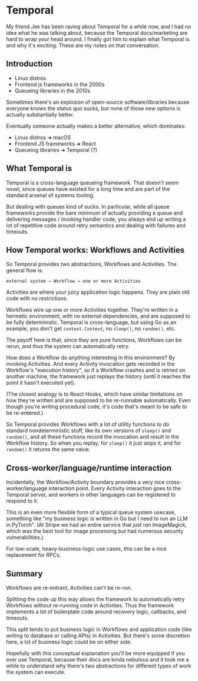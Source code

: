 # Temporal

My friend Jee has been raving about Temporal for a while now, and I had no idea what he was talking about, because the Temporal docs/marketing are hard to wrap your head around. I finally got him to explain what Temporal is and why it's exciting. These are my notes on that conversation.

## Introduction

- Linux distros
- Frontend js frameworks in the 2000s
- Queueing libraries in the 2010s

Sometimes there's an explosion of open-source software/libraries because everyone knows the status quo sucks, but none of those new options is actually substantially better.

Eventually someone actually makes a better alternative, which dominates:

- Linux distros ➜ macOS
- Frontend JS frameworks ➜ React
- Queueing libraries ➜ Temporal (?)

## What Temporal is

Temporal is a cross-language queueing framework. That doesn't seem novel, since queues have existed for a long time and are part of the standard arsenal of systems tooling.

But dealing with queues kind of sucks. In particular, while all queue frameworks provide the bare minimum of actually providing a queue and delivering messages / invoking handler code, you always end up writing a lot of repetitive code around retry semantics and dealing with failures and timeouts.

## How Temporal works: Workflows and Activities

So Temporal provides two abstractions, Workflows and Activities. The general flow is:

    external system → Workflow → one or more Activities

Activities are where your juicy application logic happens. They are plain old code with no restrictions.

Workflows wire up one or more Activities together. They're written in a hermetic environment, with no external dependencies, and are supposed to be fully deterministic. Temporal is cross-language, but using Go as an example, you don't get `context.Context`, no `sleep()`, no `random()`, etc.

The payoff here is that, since they are pure functions, Workflows can be rerun, and thus the system can automatically retry.

How does a Workflow do anything interesting in this environment? By invoking Activities. And every Activity invocation gets recorded in the Workflow's "execution history", so if a Workflow crashes and is retried on another machine, the framework just replays the history (until it reaches the point it hasn't executed yet).

(The closest analogy is to React Hooks, which have similar limitations on how they're written and are supposed to be re-runnable automatically. Even though you're writing procedural code, it's code that's meant to be safe to be re-entered.)

So Temporal provides Workflows with a lot of utility functions to do standard nondeterministic stuff, like its own versions of `sleep()` and `random()`, and all these functions record the invocation and result in the Workflow history. So when you replay, for `sleep()` it just skips it, and for `random()` it returns the same value.

## Cross-worker/language/runtime interaction

Incidentally, the Workflow/Activity boundary provides a very nice cross-worker/language interaction point. Every Activity interaction goes to the Temporal server, and workers in other languages can be registered to respond to it.

This is an even more flexible form of a typical queue system usecase, something like "my business logic is written in Go but I need to run an LLM in PyTorch". (At Stripe we had an entire service that just ran ImageMagick, which was the best tool for image processing but had numerous security vulnerabilities.)

For low-scale, heavy-business-logic use cases, this can be a nice replacement for RPCs.

## Summary

Workflows are re-entrant, Activities can't be re-run.

Splitting the code up this way allows the framework to automatically retry Workflows without re-running code in Activities. Thus the framework implements a lot of boilerplate code around recovery logic, callbacks, and timeouts.

This split tends to put business logic in Workflows and application code (like writing to database or calling APIs) in Activities. But there's some discretion here, a lot of business logic could be on either side.

Hopefully with this conceptual explanation you'll be more equipped if you ever
use Temporal, because their docs are kinda nebulous and it took me a while to
understand why there's two abstractions for different types of work the system
can execute.
